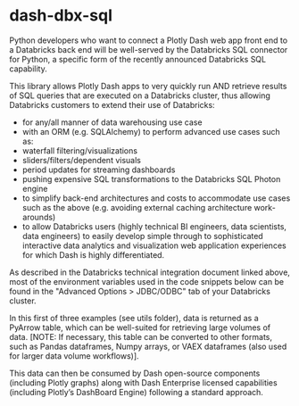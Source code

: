 # dash-dbx-sql

Python developers who want to connect a Plotly Dash web app front end to a Databricks back end will be well-served by the Databricks SQL connector for Python, a specific form of the recently announced Databricks SQL capability.

This library allows Plotly Dash apps to very quickly run AND retrieve results of SQL queries that are executed on a Databricks cluster, thus allowing Databricks customers to extend their use of Databricks:

- for any/all manner of data warehousing use case
- with an ORM (e.g. SQLAlchemy) to perform advanced use cases such as:
- waterfall filtering/visualizations
- sliders/filters/dependent visuals
- period updates for streaming dashboards
- pushing expensive SQL transformations to the Databricks SQL Photon engine
- to simplify back-end architectures and costs to accommodate use cases such as the above (e.g. avoiding external caching architecture work-arounds)
- to allow Databricks users (highly technical BI engineers, data scientists, data engineers) to easily develop simple through to sophisticated interactive data analytics and visualization web application experiences for which Dash is highly differentiated.

As described in the Databricks technical integration document linked above, most of the environment variables used in the code snippets below can be found in the "Advanced Options > JDBC/ODBC" tab of your Databricks cluster.

In this first of three examples (see utils folder), data is returned as a PyArrow table, which can be well-suited for retrieving large volumes of data. [NOTE: If necessary, this table can be converted to other formats, such as Pandas dataframes, Numpy arrays, or VAEX dataframes (also used for larger data volume workflows)].

This data can then be consumed by Dash open-source components (including Plotly graphs) along with Dash Enterprise licensed capabilities (including Plotly’s DashBoard Engine) following a standard approach.
